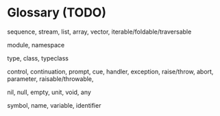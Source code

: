 # Glossary (TODO)

sequence, stream, list, array, vector, iterable/foldable/traversable

module, namespace

type, class, typeclass

control, continuation, prompt, cue, handler, exception, raise/throw, abort, parameter, raisable/throwable, 

nil, null, empty, unit, void, any

symbol, name, variable, identifier
